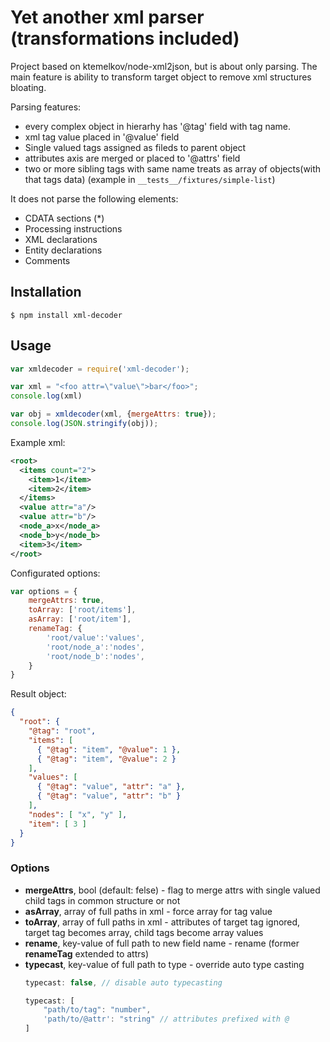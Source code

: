# Yet another xml parser (transformations included)

Project based on ktemelkov/node-xml2json, but is about only parsing.
The main feature is ability to transform target object to remove xml structures bloating.

Parsing features:

* every complex object in hierarhy has '@tag' field with tag name.
* xml tag value placed in '@value' field
* Single valued tags assigned as fileds to parent object
* attributes axis are merged or placed to '@attrs' field
* two or more sibling tags with same name treats as array of objects(with that tags data) (example in `__tests__/fixtures/simple-list`)

It does not parse the following elements:

* CDATA sections (*)
* Processing instructions
* XML declarations
* Entity declarations
* Comments

## Installation

```
$ npm install xml-decoder
```

## Usage

```javascript
var xmldecoder = require('xml-decoder');

var xml = "<foo attr=\"value\">bar</foo>";
console.log(xml)

var obj = xmldecoder(xml, {mergeAttrs: true});
console.log(JSON.stringify(obj));
```

Example xml:
```xml
<root>
  <items count="2">
    <item>1</item>
    <item>2</item>
  </items>
  <value attr="a"/>
  <value attr="b"/>
  <node_a>x</node_a>
  <node_b>y</node_b>
  <item>3</item>
</root>
```
Configurated options:
```javascript
var options = {
	mergeAttrs: true,
	toArray: ['root/items'],
	asArray: ['root/item'],
	renameTag: {
		'root/value':'values',
		'root/node_a':'nodes',
		'root/node_b':'nodes',
	}
}
```
Result object:
```json
{
  "root": {
    "@tag": "root",
    "items": [
      { "@tag": "item", "@value": 1 },
      { "@tag": "item", "@value": 2 }
    ],
    "values": [
      { "@tag": "value", "attr": "a" },
      { "@tag": "value", "attr": "b" }
    ],
    "nodes": [ "x", "y" ],
    "item": [ 3 ]
  }
}
```

### Options

* **mergeAttrs**, bool (default: felse) - flag to merge attrs with single valued child tags in common structure or not
* **asArray**, array of full paths in xml - force array for tag value
* **toArray**, array of full paths in xml - attributes of target tag ignored, target tag becomes array, child tags become array values
* **rename**, key-value of full path to new field name - rename (former **renameTag** extended to attrs)
* **typecast**, key-value of full path to type - override auto type casting
  ```javascript
  typecast: false, // disable auto typecasting
  ```
  ```javascript
  typecast: [
      "path/to/tag": "number",
      'path/to/@attr': "string" // attributes prefixed with @
  ]
  ```
